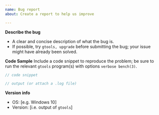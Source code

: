 ```yaml
---
name: Bug report
about: Create a report to help us improve

---
```


**Describe the bug**
- A clear and concise description of what the bug is.
- If possible, try `gtools, upgrade` before submitting the bug; your issue might have already been solved.

**Code Sample**
Include a code snippet to reproduce the problem; be sure to run the relevant `gtools` program(s) with options `verbose bench(3)`.

```stata
// code snippet
```

```stata
// output (or attach a .log file)
```

**Version info**
 - OS: [e.g. Windows 10]
 - Version: [i.e. output of `gtools`]
